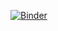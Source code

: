 [![Binder](https://mybinder.org/badge_logo.svg)](https://mybinder.org/v2/gh/UCB-stat-159-s23/hw02-leah6519/HEAD?labpath=LOSC_Event_tutorial.ipynb)